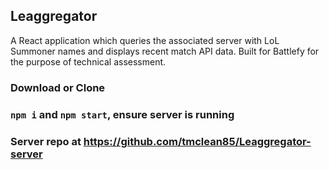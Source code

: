 ## Leaggregator
A React application which queries the associated server with LoL Summoner names and displays recent match API data. 
Built for Battlefy for the purpose of technical assessment.

### Download or Clone

### `npm i` and `npm start`, ensure server is running

### Server repo at https://github.com/tmclean85/Leaggregator-server
